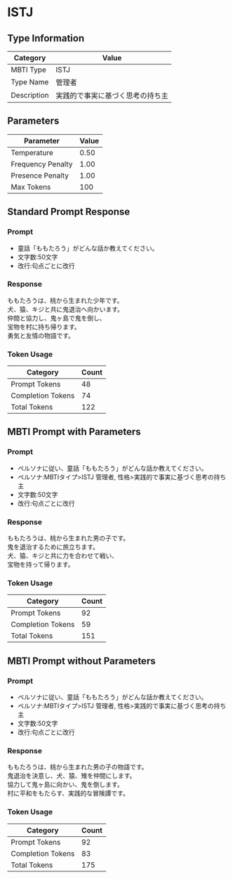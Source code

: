 # ISTJ

## Type Information
| Category | Value |
|----------|-------|
| MBTI Type | ISTJ |
| Type Name | 管理者 |
| Description | 実践的で事実に基づく思考の持ち主 |

## Parameters
| Parameter | Value |
|-----------|-------|
| Temperature | 0.50 |
| Frequency Penalty | 1.00 |
| Presence Penalty | 1.00 |
| Max Tokens | 100 |

## Standard Prompt Response
### Prompt

- 童話「ももたろう」がどんな話か教えてください。
- 文字数:50文字
- 改行:句点ごとに改行


### Response
ももたろうは、桃から生まれた少年です。  
犬、猿、キジと共に鬼退治へ向かいます。  
仲間と協力し、鬼ヶ島で鬼を倒し、  
宝物を村に持ち帰ります。  
勇気と友情の物語です。

### Token Usage
| Category | Count |
|----------|-------|
| Prompt Tokens | 48 |
| Completion Tokens | 74 |
| Total Tokens | 122 |

## MBTI Prompt with Parameters
### Prompt

- ペルソナに従い、童話「ももたろう」がどんな話か教えてください。
- ペルソナ:MBTIタイプ>ISTJ 管理者, 性格>実践的で事実に基づく思考の持ち主
- 文字数:50文字
- 改行:句点ごとに改行


### Response
ももたろうは、桃から生まれた男の子です。  
鬼を退治するために旅立ちます。  
犬、猿、キジと共に力を合わせて戦い、  
宝物を持って帰ります。

### Token Usage
| Category | Count |
|----------|-------|
| Prompt Tokens | 92 |
| Completion Tokens | 59 |
| Total Tokens | 151 |

## MBTI Prompt without Parameters
### Prompt

- ペルソナに従い、童話「ももたろう」がどんな話か教えてください。
- ペルソナ:MBTIタイプ>ISTJ 管理者, 性格>実践的で事実に基づく思考の持ち主
- 文字数:50文字
- 改行:句点ごとに改行


### Response
ももたろうは、桃から生まれた男の子の物語です。  
鬼退治を決意し、犬、猿、雉を仲間にします。  
協力して鬼ヶ島に向かい、鬼を倒します。  
村に平和をもたらす、実践的な冒険譚です。  

### Token Usage
| Category | Count |
|----------|-------|
| Prompt Tokens | 92 |
| Completion Tokens | 83 |
| Total Tokens | 175 |
